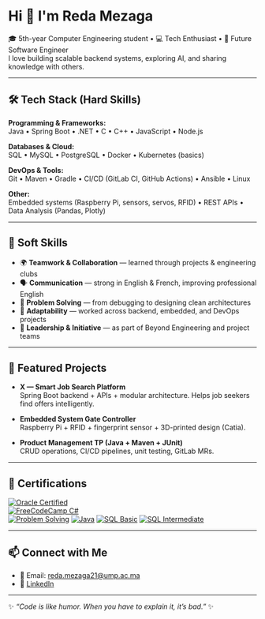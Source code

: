 # Hi 👋 I'm Reda Mezaga

🎓 5th-year Computer Engineering student • 💻 Tech Enthusiast • 🚀 Future Software Engineer  
I love building scalable backend systems, exploring AI, and sharing knowledge with others.  

---

## 🛠️ Tech Stack (Hard Skills)

**Programming & Frameworks:**  
Java • Spring Boot • .NET • C • C++ • JavaScript • Node.js  

**Databases & Cloud:**  
SQL • MySQL • PostgreSQL • Docker • Kubernetes (basics)  

**DevOps & Tools:**  
Git • Maven • Gradle • CI/CD (GitLab CI, GitHub Actions) • Ansible • Linux  

**Other:**  
Embedded systems (Raspberry Pi, sensors, servos, RFID) • REST APIs • Data Analysis (Pandas, Plotly)  

---

## 🤝 Soft Skills

- 🌍 **Teamwork & Collaboration** — learned through projects & engineering clubs  
- 🗣️ **Communication** — strong in English & French, improving professional English  
- 🧠 **Problem Solving** — from debugging to designing clean architectures  
- 🔄 **Adaptability** — worked across backend, embedded, and DevOps projects  
- 🎯 **Leadership & Initiative** — as part of Beyond Engineering and project teams  

---

## 📌 Featured Projects

- **X — Smart Job Search Platform**  
  Spring Boot backend + APIs + modular architecture. Helps job seekers find offers intelligently.  

- **Embedded System Gate Controller**  
  Raspberry Pi + RFID + fingerprint sensor + 3D-printed design (Catia).  

- **Product Management TP (Java + Maven + JUnit)**  
  CRUD operations, CI/CD pipelines, unit testing, GitLab MRs.  

---

## 🏅 Certifications

[![Oracle Certified](https://img.shields.io/badge/Oracle-Certified-red?style=for-the-badge&logo=oracle)](https://catalog-education.oracle.com/ords/certview/sharebadge?id=F4FDB259CEE2BBDCFF00C8AA97071DA6D200DD8B2D01FC7C80D53FB2119CBD55)  
[![FreeCodeCamp C#](https://img.shields.io/badge/FreeCodeCamp-C%23%20with%20Microsoft-blue?style=for-the-badge&logo=freecodecamp)](https://www.freecodecamp.org/certification/fccb3a6e3c9-51c2-4de5-9a30-df4ccca81d0e/foundational-c-sharp-with-microsoft)  
[![Problem Solving](https://img.shields.io/badge/HackerRank-Problem%20Solving-lightgreen?style=for-the-badge&logo=hackerrank)](https://www.hackerrank.com/certificates/da011ec1b6b5)
[![Java](https://img.shields.io/badge/HackerRank-Java-lightgreen?style=for-the-badge&logo=java)](https://www.hackerrank.com/certificates/009c8cafd961)
[![SQL Basic](https://img.shields.io/badge/HackerRank-SQL%20Basic-lightgreen?style=for-the-badge&logo=mysql)](https://www.hackerrank.com/certificates/d4f5dd3ba679)
[![SQL Intermediate](https://img.shields.io/badge/HackerRank-SQL%20Intermediate-lightgreen?style=for-the-badge&logo=mysql)](https://www.hackerrank.com/certificates/2597bd2da254)


---

## 📫 Connect with Me

- 📧 Email: reda.mezaga21@ump.ac.ma  
- 💼 [LinkedIn](https://www.linkedin.com/in/reda-mezaga-737552272/)  

---

✨ *“Code is like humor. When you have to explain it, it’s bad.”* ✨
